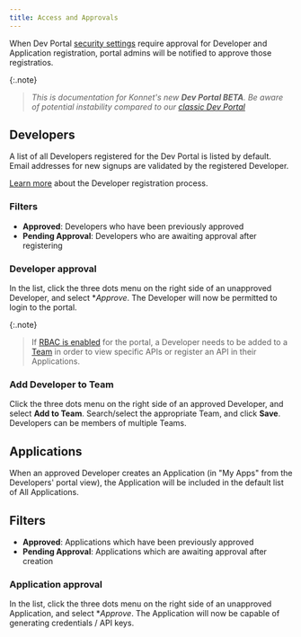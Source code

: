 ```yaml
---
title: Access and Approvals
---
```


When Dev Portal [security settings](/dev-portal/portals/settings/security#auto-approve-developers) require approval for Developer and Application registration, portal admins will be notified to approve those registratios.

{:.note}
> *This is documentation for Konnet's new **Dev Portal BETA**. Be aware of potential instability compared to our [classic Dev Portal](/konnect/dev-portal)*


## Developers

A list of all Developers registered for the Dev Portal is listed by default. Email addresses for new signups are validated by the registered Developer.

[Learn more](/dev-portal/access-and-approvals/developers) about the Developer registration process.

### Filters

* **Approved**: Developers who have been previously approved
* **Pending Approval**: Developers who are awaiting approval after registering

### Developer approval

In the list, click the three dots menu on the right side of an unapproved Developer, and select **Approve*. The Developer will now be permitted to login to the portal. 

{:.note}
> If [RBAC is enabled](/dev-portal/portals/settings/security.md#role-cased-access-control) for the portal, a Developer needs to be added to a [Team](/dev-portal/access-and-approvals/teams) in order to view specific APIs or register an API in their Applications.

### Add Developer to Team

Click the three dots menu on the right side of an approved Developer, and select **Add to Team**. Search/select the appropriate Team, and click **Save**. Developers can be members of multiple Teams.

## Applications

When an approved Developer creates an Application (in "My Apps" from the Developers' portal view), the Application will be included in the default list of All Applications.

## Filters

* **Approved**: Applications which have been previously approved
* **Pending Approval**: Applications which are awaiting approval after creation

### Application approval

In the list, click the three dots menu on the right side of an unapproved Application, and select **Approve*. The Application will now be capable of generating credentials / API keys.
